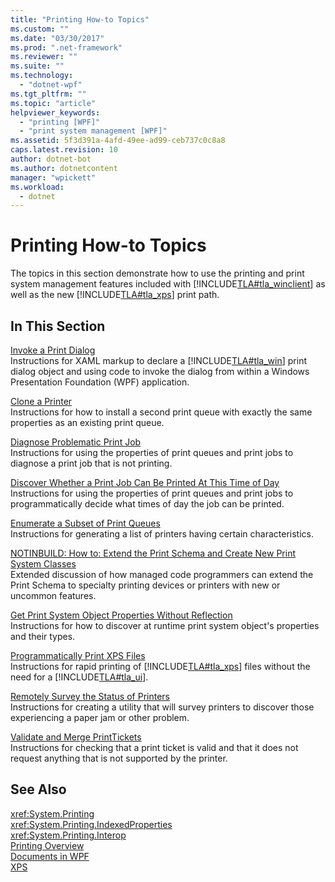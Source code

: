 ```yaml
---
title: "Printing How-to Topics"
ms.custom: ""
ms.date: "03/30/2017"
ms.prod: ".net-framework"
ms.reviewer: ""
ms.suite: ""
ms.technology: 
  - "dotnet-wpf"
ms.tgt_pltfrm: ""
ms.topic: "article"
helpviewer_keywords: 
  - "printing [WPF]"
  - "print system management [WPF]"
ms.assetid: 5f3d391a-4afd-49ee-ad99-ceb737c0c8a8
caps.latest.revision: 10
author: dotnet-bot
ms.author: dotnetcontent
manager: "wpickett"
ms.workload: 
  - dotnet
---
```

# Printing How-to Topics
The topics in this section demonstrate how to use the printing and print system management features included with [!INCLUDE[TLA#tla_winclient](../../../../includes/tlasharptla-winclient-md.md)] as well as the new [!INCLUDE[TLA#tla_xps](../../../../includes/tlasharptla-xps-md.md)] print path.  
  
## In This Section  
 [Invoke a Print Dialog](../../../../docs/framework/wpf/advanced/how-to-invoke-a-print-dialog.md)  
 Instructions for XAML markup to declare a [!INCLUDE[TLA#tla_win](../../../../includes/tlasharptla-win-md.md)] print dialog object and using code to invoke the dialog from within a Windows Presentation Foundation (WPF) application.  
  
 [Clone a Printer](../../../../docs/framework/wpf/advanced/how-to-clone-a-printer.md)  
 Instructions for how to install a second print queue with exactly the same properties as an existing print queue.  
  
 [Diagnose Problematic Print Job](../../../../docs/framework/wpf/advanced/how-to-diagnose-problematic-print-job.md)  
 Instructions for using the properties of print queues and print jobs to diagnose a print job that is not printing.  
  
 [Discover Whether a Print Job Can Be Printed At This Time of Day](../../../../docs/framework/wpf/advanced/how-to-discover-whether-a-print-job-can-be-printed-at-this-time-of-day.md)  
 Instructions for using the properties of print queues and print jobs to programmatically decide what times of day the job can be printed.  
  
 [Enumerate a Subset of Print Queues](../../../../docs/framework/wpf/advanced/how-to-enumerate-a-subset-of-print-queues.md)  
 Instructions for generating a list of printers having certain characteristics.  
  
 [NOTINBUILD: How to: Extend the Print Schema and Create New Print System Classes](http://msdn.microsoft.com/library/a3600218-1ea5-478a-9853-6560464f2885)  
 Extended discussion of how managed code programmers can extend the Print Schema to specialty printing devices or printers with new or uncommon features.  
  
 [Get Print System Object Properties Without Reflection](../../../../docs/framework/wpf/advanced/how-to-get-print-system-object-properties-without-reflection.md)  
 Instructions for how to discover at runtime print system object's properties and their types.  
  
 [Programmatically Print XPS Files](../../../../docs/framework/wpf/advanced/how-to-programmatically-print-xps-files.md)  
 Instructions for rapid printing of [!INCLUDE[TLA#tla_xps](../../../../includes/tlasharptla-xps-md.md)] files without the need for a [!INCLUDE[TLA#tla_ui](../../../../includes/tlasharptla-ui-md.md)].  
  
 [Remotely Survey the Status of Printers](../../../../docs/framework/wpf/advanced/how-to-remotely-survey-the-status-of-printers.md)  
 Instructions for creating a utility that will survey printers to discover those experiencing a paper jam or other problem.  
  
 [Validate and Merge PrintTickets](../../../../docs/framework/wpf/advanced/how-to-validate-and-merge-printtickets.md)  
 Instructions for checking that a print ticket is valid and that it does not request anything that is not supported by the printer.  
  
## See Also  
 <xref:System.Printing>  
 <xref:System.Printing.IndexedProperties>  
 <xref:System.Printing.Interop>  
 [Printing Overview](../../../../docs/framework/wpf/advanced/printing-overview.md)  
 [Documents in WPF](../../../../docs/framework/wpf/advanced/documents-in-wpf.md)  
 [XPS](http://www.microsoft.com/xps)
